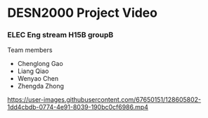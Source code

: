# DESN2000 Project Video

### ELEC Eng stream H15B groupB

Team members
  * Chenglong Gao
  * Liang Qiao
  * Wenyao Chen
  * Zhengda Zhong



https://user-images.githubusercontent.com/67650151/128605802-1dd4cbdb-0774-4e91-8039-190bc0cf6986.mp4

